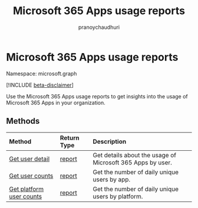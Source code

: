 ﻿---
title: "Microsoft 365 Apps usage reports"
description: "Use the Microsoft 365 Apps usage reports to get insights into the usage of Microsoft 365 Apps in your organization."
localization_priority: Normal
ms.prod: "reports"
author: "pranoychaudhuri"
doc_type: conceptualPageType
---

# Microsoft 365 Apps usage reports

Namespace: microsoft.graph

[!INCLUDE [beta-disclaimer](../../includes/beta-disclaimer.md)]

Use the Microsoft 365 Apps usage reports to get insights into the usage of Microsoft 365 Apps in your organization.

## Methods

| Method                                                                        | Return Type                                    | Description                                                |
| :---------------------------------------------------------------------------- | :--------------------------------------------- | :--------------------------------------------------------- |
| [Get user detail](../api/reportroot-getm365appuserdetail.md)                  | [report](../resources/intune-shared-report.md) | Get details about the usage of Microsoft 365 Apps by user. |
| [Get user counts](../api/reportroot-getm365appusercounts.md)                  | [report](../resources/intune-shared-report.md) | Get the number of daily unique users by app.               |
| [Get platform user counts](../api/reportroot-getm365appplatformusercounts.md) | [report](../resources/intune-shared-report.md) | Get the number of daily unique users by platform.          |
